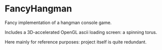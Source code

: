 FancyHangman
============

Fancy implementation of a hangman console game.

Includes a 3D-accelerated OpenGL ascii loading screen: a spinning torus.

Here mainly for reference purposes: project itself is quite redundant.